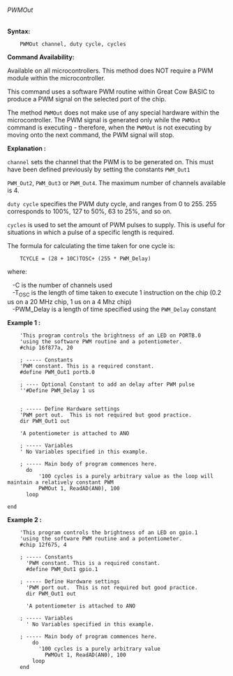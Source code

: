 <div class="section">

<div class="titlepage">

<div>

<div>

###### <span id="pwmout"></span>PWMOut

</div>

</div>

</div>

<span class="strong">**Syntax:**</span>

``` screen
    PWMOut channel, duty cycle, cycles
```

<span class="strong">**Command Availability:**</span>

Available on all microcontrollers. This method does NOT require a PWM
module within the microcontroller.

This command uses a software PWM routine within Great Cow BASIC to
produce a PWM signal on the selected port of the chip.

The method `PWMOut` does not make use of any special hardware within the
microcontroller. The PWM signal is generated only while the `PWMOut`
command is executing - therefore, when the `PWMOut` is not executing by
moving onto the next command, the PWM signal will stop.

<span class="strong">**Explanation :**</span>

`channel` sets the channel that the PWM is to be generated on. This must
have been defined previously by setting the constants `PWM_Out1`  

`PWM_Out2`, `PWM_Out3` or `PWM_Out4`. The maximum number of channels
available is 4.  

`duty cycle` specifies the PWM duty cycle, and ranges from 0 to 255. 255
corresponds to 100%, 127 to 50%, 63 to 25%, and so on.  

`cycles` is used to set the amount of PWM pulses to supply. This is
useful for situations in which a pulse of a specific length is
required.  

The formula for calculating the time taken for one cycle is:  

``` screen
    TCYCLE = (28 + 10C)TOSC+ (255 * PWM_Delay)
```

where:  

   -C is the number of channels used  
   -T<sub>OSC</sub> is the length of time taken to execute 1 instruction
on the chip (0.2 us on a 20 MHz chip, 1 us on a 4 Mhz chip)  
   -PWM\_Delay is a length of time specified using the `PWM_Delay`
constant  

<span class="strong">**Example 1 :**</span>

``` screen
    'This program controls the brightness of an LED on PORTB.0
    'using the software PWM routine and a potentiometer.
    #chip 16f877a, 20

    ; ----- Constants
    'PWM constant. This is a required constant.
    #define PWM_Out1 portb.0

    ; ---- Optional Constant to add an delay after PWM pulse
    ''#Define PWM_Delay 1 us


    ; ----- Define Hardware settings
    'PWM port out.  This is not required but good practice.
    dir PWM_Out1 out

    'A potentiometer is attached to ANO

    ; ----- Variables
    ' No Variables specified in this example.

    ; ----- Main body of program commences here.
      do
          '100 cycles is a purely arbitrary value as the loop will maintain a relatively constant PWM
          PWMOut 1, ReadAD(AN0), 100
      loop

end
```

<span class="strong">**Example 2 :**</span>

``` screen
    'This program controls the brightness of an LED on gpio.1
    'using the software PWM routine and a potentiometer.
    #chip 12f675, 4

    ; ----- Constants
      'PWM constant. This is a required constant.
      #define PWM_Out1 gpio.1

    ; ----- Define Hardware settings
      'PWM port out.  This is not required but good practice.
      dir PWM_Out1 out

      'A potentiometer is attached to ANO

    ; ----- Variables
      ' No Variables specified in this example.

    ; ----- Main body of program commences here.
        do
          '100 cycles is a purely arbitrary value
            PWMOut 1, ReadAD(AN0), 100
        loop
    end
```

</div>
